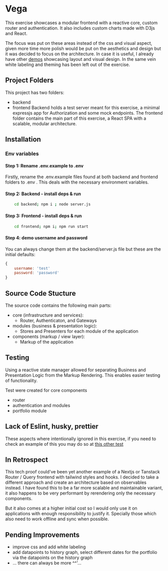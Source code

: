 # Vega

This exercise showcases a modular frontend with a reactive core, custom router and authentication. It also includes custom charts made with D3js and React. 

The focus was put on these areas instead of the css and visual aspect, given more time more polish would be put on the aesthetics and design but it was decided to focus on the architecture. In case it is useful, I already have other [demos](https://fernandopayala.com) showcasing layout and visual design. In the same vein white labeling and theming has been left out of the exercise.

## Project Folders
This project has two folders:
- backend
- frontend
Backend holds a test server meant for this exercise, a minimal expressjs app for Authorization and some mock endpoints.
The frontend folder contains the main part of this exercise, a React SPA with a scalable, modular architecture.

## Installation

### Env variables
#### Step 1: Rename .env.example to .env
Firstly, rename the .env.example files found at both backend and frontend folders to .env . This deals with the necessary environment variables.

#### Step 2: Backend - install deps & run

```bash
    cd backend; npm i ; node server.js
```
#### Step 3: Frontend - install deps & run
```bash
    cd frontend; npm i; npm run start
```

#### Step 4: demo username and password
You can always change them at the backend/server.js file but these are the initial defaults:

```js
{
    username: 'test'
    password: 'password'
}
```

## Source Code Stucture
The source code contains the following main parts:
- core (infrastructure and services): 
    - Router, Authenticaton, and Gateways
- modules (business & presentation logic): 
    - Stores and Presenters for each module of the application
- components (markup / view layer): 
    - Markup of the application

## Testing
Using a reactive state manager allowed for separating Business and Presentation Logic from the Markup Rendering. This enables easier testing of functionality. 

Test were created for core components
- router
- authentication
and modules
- portfolio module

## Lack of Eslint, husky, prettier
These aspects where intentionally ignored in this exercise, if you need to check an example of this you may do so at [this other test](https://github.com/ferpar/inditext-tst) 

## In Retrospect
This tech proof could've been yet another example of a Nextjs or Tanstack Router / Query frontend with tailwind styles and hooks. I decided to take a different approach and create an architecture based on observables instead. I have found this to be a far more scalable and maintainable variant, it also happens to be very performant by rerendering only the necessary components.

But it also comes at a higher initial cost so I would only use it on applications with enough responsibility to justify it. Specially those which also need to work offline and sync when possible.

## Pending Improvements
- improve css and add white labeling
- add datapoints to history graph, select different dates for the portfolio via the datapoints on the history graph
- ... there can always be more ^^'...
